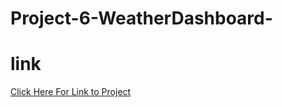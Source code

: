 # Project-6-WeatherDashboard-

# link
<a href="https://michaelartes89.github.io/Project-6-WeatherDashboard-/"> Click Here For Link to Project </a>